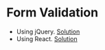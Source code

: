 # Form Validation

- Using jQuery. [Solution](jQueryValidation.html)
- Using React. [Solution](login-validation/src/App.jsx)
